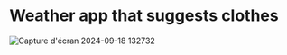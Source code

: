 # Weather app that suggests clothes
![Capture d'écran 2024-09-18 132732](https://github.com/user-attachments/assets/e48a0f1c-8e76-4a6d-992e-d43a9e138a10)
